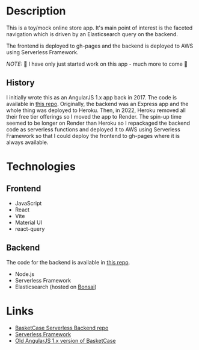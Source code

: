 # Description

This is a toy/mock online store app. It's main point of interest is the faceted navigation
which is driven by an Elasticsearch query on the backend.

The frontend is deployed to gh-pages and the backend is deployed to AWS using Serverless Framework.

*NOTE:* :construction: I have only just started work on this app - much more to come :construction:

## History

I initially wrote this as an AngularJS 1.x app back in 2017. The code is available in [this repo](https://github.com/taylorjg/BasketCase). Originally, the backend was an Express app and the whole thing was deployed to Heroku. Then, in 2022, Heroku removed all their free tier offerings so I moved the app to Render. The spin-up time seemed to be longer on Render than Heroku so I repackaged the backend code as
serverless functions and deployed it to AWS using Serverless Framework so that I could deploy the frontend
to gh-pages where it is always available.

# Technologies

## Frontend

* JavaScript
* React
* Vite
* Material UI
* react-query

## Backend

The code for the backend is available in [this repo](https://github.com/taylorjg/basketcase-serverless).

* Node.js
* Serverless Framework
* Elasticsearch (hosted on [Bonsai](https://bonsai.io/))

# Links

* [BasketCase Serverless Backend repo](https://github.com/taylorjg/basketcase-serverless)
* [Serverless Framework](https://www.serverless.com/)
* [Old AngularJS 1.x version of BasketCase](https://github.com/taylorjg/BasketCase)
